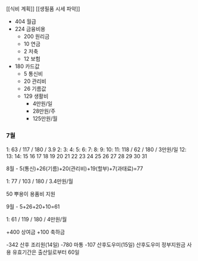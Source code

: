 [[식비 계획]]
[[생필품 시세 파악]]

- 404 월급
- 224 금융비용
	- 200 원리금
	- 10 연금
	- 2 저축
	- 12 보험
- 180 카드값
	- 5 통신비
	- 20 관리비
	- 26 기름값
	- 129 생활비 
		- 4만원/일
		- 28만원/주
		- 125만원/월

### 7월
1: 63 / 117 / 180 / 3.9
2: 
3: 
4: 
5: 
6:
7: 
8: 
9: 
10: 
11: 118 / 62 / 180 / 3만원/일
12: 
13: 
14: 
15
16
17
18
19
20
21
22
23
24
25
26
27
28
29
30
31

8월 - 5(통신)+26(기름)+20(관리비)+19(할부)+7(과태료)=77

1: 77 / 103 / 180 / 3.4만원/월

50 뿌용이 용품비 지원

9월 - 5+26+20+10=61

1: 61 / 119 / 180 / 4만원/월

+400 상여금
+100 축하금

-342 산후 조리원(14일)
-780 마통
-107 산후도우미(15일)
산후도우미 정부지원금 사용 유효기간은 출산일로부터 60일